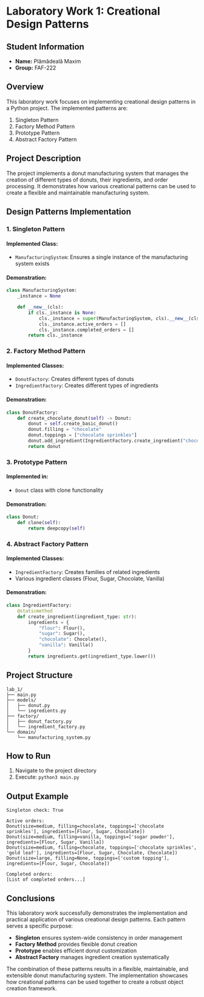 # Laboratory Work 1: Creational Design Patterns

## Student Information
- **Name:** Plămădeală Maxim
- **Group:** FAF-222

## Overview
This laboratory work focuses on implementing creational design patterns in a Python project. The implemented patterns are:
1. Singleton Pattern
2. Factory Method Pattern
3. Prototype Pattern
4. Abstract Factory Pattern

## Project Description
The project implements a donut manufacturing system that manages the creation of different types of donuts, their ingredients, and order processing. It demonstrates how various creational patterns can be used to create a flexible and maintainable manufacturing system.

## Design Patterns Implementation

### 1. Singleton Pattern

#### Implemented Class:
- `ManufacturingSystem`: Ensures a single instance of the manufacturing system exists

#### Demonstration:
```python
class ManufacturingSystem:
    _instance = None

    def __new__(cls):
        if cls._instance is None:
            cls._instance = super(ManufacturingSystem, cls).__new__(cls)
            cls._instance.active_orders = []
            cls._instance.completed_orders = []
        return cls._instance
```

### 2. Factory Method Pattern

#### Implemented Classes:
- `DonutFactory`: Creates different types of donuts
- `IngredientFactory`: Creates different types of ingredients

#### Demonstration:
```python
class DonutFactory:
    def create_chocolate_donut(self) -> Donut:
        donut = self.create_basic_donut()
        donut.filling = "chocolate"
        donut.toppings = ["chocolate sprinkles"]
        donut.add_ingredient(IngredientFactory.create_ingredient("chocolate"))
        return donut
```

### 3. Prototype Pattern

#### Implemented in:
- `Donut` class with clone functionality

#### Demonstration:
```python
class Donut:
    def clone(self):
        return deepcopy(self)
```

### 4. Abstract Factory Pattern

#### Implemented Classes:
- `IngredientFactory`: Creates families of related ingredients
- Various ingredient classes (Flour, Sugar, Chocolate, Vanilla)

#### Demonstration:
```python
class IngredientFactory:
    @staticmethod
    def create_ingredient(ingredient_type: str):
        ingredients = {
            "flour": Flour(),
            "sugar": Sugar(),
            "chocolate": Chocolate(),
            "vanilla": Vanilla()
        }
        return ingredients.get(ingredient_type.lower())
```

## Project Structure
```
lab_1/
├── main.py
├── models/
│   ├── donut.py
│   └── ingredients.py
├── factory/
│   ├── donut_factory.py
│   └── ingredient_factory.py
└── domain/
    └── manufacturing_system.py
```

## How to Run
1. Navigate to the project directory
2. Execute: `python3 main.py`

## Output Example
```
Singleton check: True

Active orders:
Donut(size=medium, filling=chocolate, toppings=['chocolate sprinkles'], ingredients=[Flour, Sugar, Chocolate])
Donut(size=medium, filling=vanilla, toppings=['sugar powder'], ingredients=[Flour, Sugar, Vanilla])
Donut(size=medium, filling=chocolate, toppings=['chocolate sprinkles', 'gold leaf'], ingredients=[Flour, Sugar, Chocolate, Chocolate])
Donut(size=large, filling=None, toppings=['custom topping'], ingredients=[Flour, Sugar, Chocolate])

Completed orders:
[List of completed orders...]
```

## Conclusions
This laboratory work successfully demonstrates the implementation and practical application of various creational design patterns. Each pattern serves a specific purpose:
- **Singleton** ensures system-wide consistency in order management
- **Factory Method** provides flexible donut creation
- **Prototype** enables efficient donut customization
- **Abstract Factory** manages ingredient creation systematically

The combination of these patterns results in a flexible, maintainable, and extensible donut manufacturing system. The implementation showcases how creational patterns can be used together to create a robust object creation framework.
